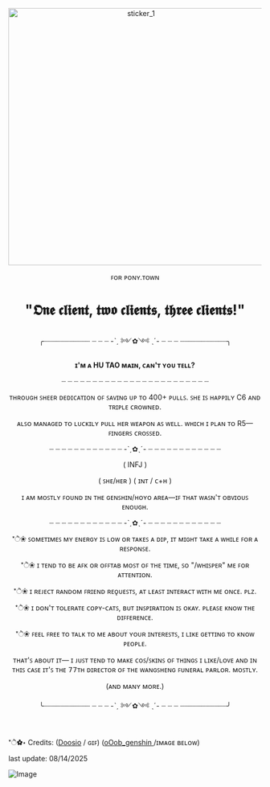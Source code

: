 <p align="center">
 <img width="512" height="512" alt="sticker_1" src="https://github.com/user-attachments/assets/481ac2fc-f603-4e47-bac5-67aee1c01859" />
</p>

<p align="center"> ꜰᴏʀ ᴘᴏɴʏ.ᴛᴏᴡɴ</p>

# <p align="center">"𝕺𝖓𝖊 𝖈𝖑𝖎𝖊𝖓𝖙, 𝖙𝖜𝖔 𝖈𝖑𝖎𝖊𝖓𝖙𝖘, 𝖙𝖍𝖗𝖊𝖊 𝖈𝖑𝖎𝖊𝖓𝖙𝖘!"</p>

<p align="center">╭┈┈┈┈┈┈┈┈┈┈┈ ┈ ┈ ┈ -ˋˏ ༻✿༺ ˎˊ- ┈ ┈ ┈ ┈┈┈┈┈┈┈┈┈┈┈╮

 


**<p align="center">ɪ'ᴍ ᴀ HU TAO ᴍᴀɪɴ, ᴄᴀɴ'ᴛ ʏᴏᴜ ᴛᴇʟʟ?</p>**

<p align="center">┈ ┈ ┈ ┈ ┈ ┈ ┈ ┈ ┈ ┈ ┈ ┈ ┈ ┈ ┈ ┈ ┈ ┈ ┈ ┈ ┈ ┈ ┈ ┈

<p align="center">ᴛʜʀᴏᴜɢʜ ꜱʜᴇᴇʀ ᴅᴇᴅɪᴄᴀᴛɪᴏɴ ᴏꜰ ꜱᴀᴠɪɴɢ ᴜᴘ ᴛᴏ 400+ ᴘᴜʟʟꜱ.
ꜱʜᴇ ɪꜱ ʜᴀᴘᴘɪʟʏ C6 ᴀɴᴅ ᴛʀɪᴘʟᴇ ᴄʀᴏᴡɴᴇᴅ.

<p align="center">ᴀʟꜱᴏ ᴍᴀɴᴀɢᴇᴅ ᴛᴏ ʟᴜᴄᴋɪʟʏ ᴘᴜʟʟ ʜᴇʀ ᴡᴇᴀᴘᴏɴ ᴀꜱ ᴡᴇʟʟ.
ᴡʜɪᴄʜ ɪ ᴘʟᴀɴ ᴛᴏ R5—ꜰɪɴɢᴇʀꜱ ᴄʀᴏꜱꜱᴇᴅ.

<p align="center">┈ ┈ ┈ ┈ ┈ ┈ ┈ ┈ ┈ ┈ ┈ ┈ -ˋˏ✿ˎˊ- ┈ ┈ ┈ ┈ ┈ ┈ ┈ ┈ ┈ ┈ ┈ ┈

<p align="center">( INFJ )

<p align="center">( ꜱʜᴇ/ʜᴇʀ ) ( ɪɴᴛ / ᴄ+ʜ )

<p align="center">ɪ ᴀᴍ ᴍᴏꜱᴛʟʏ ꜰᴏᴜɴᴅ ɪɴ ᴛʜᴇ ɢᴇɴꜱʜɪɴ/ʜᴏʏᴏ ᴀʀᴇᴀ—ɪꜰ ᴛʜᴀᴛ ᴡᴀꜱɴ'ᴛ ᴏʙᴠɪᴏᴜꜱ ᴇɴᴏᴜɢʜ.

<p align="center">┈ ┈ ┈ ┈ ┈ ┈ ┈ ┈ ┈ ┈ ┈ ┈ -ˋˏ✿ˎˊ- ┈ ┈ ┈ ┈ ┈ ┈ ┈ ┈ ┈ ┈ ┈ ┈

<p align="center">*ੈ❀ ꜱᴏᴍᴇᴛɪᴍᴇꜱ ᴍʏ ᴇɴᴇʀɢʏ ɪꜱ ʟᴏᴡ ᴏʀ ᴛᴀᴋᴇꜱ ᴀ ᴅɪᴘ, ɪᴛ ᴍɪɢʜᴛ ᴛᴀᴋᴇ ᴀ ᴡʜɪʟᴇ ꜰᴏʀ ᴀ ʀᴇꜱᴘᴏɴꜱᴇ.

<p align="center">*ੈ❀ ɪ ᴛᴇɴᴅ ᴛᴏ ʙᴇ ᴀꜰᴋ ᴏʀ ᴏꜰꜰᴛᴀʙ ᴍᴏꜱᴛ ᴏꜰ ᴛʜᴇ ᴛɪᴍᴇ, ꜱᴏ "/ᴡʜɪꜱᴘᴇʀ" ᴍᴇ ꜰᴏʀ ᴀᴛᴛᴇɴᴛɪᴏɴ.

<p align="center">*ੈ❀ ɪ ʀᴇᴊᴇᴄᴛ ʀᴀɴᴅᴏᴍ ꜰʀɪᴇɴᴅ ʀᴇǫᴜᴇꜱᴛꜱ, ᴀᴛ ʟᴇᴀꜱᴛ ɪɴᴛᴇʀᴀᴄᴛ ᴡɪᴛʜ ᴍᴇ ᴏɴᴄᴇ. ᴘʟᴢ.

<p align="center">*ੈ❀ ɪ ᴅᴏɴ'ᴛ ᴛᴏʟᴇʀᴀᴛᴇ ᴄᴏᴘʏ-ᴄᴀᴛꜱ, ʙᴜᴛ ɪɴꜱᴘɪʀᴀᴛɪᴏɴ ɪꜱ ᴏᴋᴀʏ. ᴘʟᴇᴀꜱᴇ ᴋɴᴏᴡ ᴛʜᴇ ᴅɪꜰꜰᴇʀᴇɴᴄᴇ.

<p align="center">*ੈ❀ ꜰᴇᴇʟ ꜰʀᴇᴇ ᴛᴏ ᴛᴀʟᴋ ᴛᴏ ᴍᴇ ᴀʙᴏᴜᴛ ʏᴏᴜʀ ɪɴᴛᴇʀᴇꜱᴛꜱ, ɪ ʟɪᴋᴇ ɢᴇᴛᴛɪɴɢ ᴛᴏ ᴋɴᴏᴡ ᴘᴇᴏᴘʟᴇ.

<p align="center">ᴛʜᴀᴛ'ꜱ ᴀʙᴏᴜᴛ ɪᴛ— ɪ ᴊᴜꜱᴛ ᴛᴇɴᴅ ᴛᴏ ᴍᴀᴋᴇ ᴄᴏꜱ/ꜱᴋɪɴꜱ ᴏꜰ ᴛʜɪɴɢꜱ ɪ ʟɪᴋᴇ/ʟᴏᴠᴇ 
ᴀɴᴅ ɪɴ ᴛʜɪꜱ ᴄᴀꜱᴇ ɪᴛ'ꜱ ᴛʜᴇ 𝟩𝟩ᴛʜ ᴅɪʀᴇᴄᴛᴏʀ ᴏꜰ ᴛʜᴇ ᴡᴀɴɢꜱʜᴇɴɢ ꜰᴜɴᴇʀᴀʟ ᴘᴀʀʟᴏʀ. ᴍᴏꜱᴛʟʏ.

<p align="center">(ᴀɴᴅ ᴍᴀɴʏ ᴍᴏʀᴇ.)


<p align="center">╰┈┈┈┈┈┈┈┈┈┈┈ ┈ ┈ ┈ -ˋˏ ༻✿༺ ˎˊ- ┈ ┈ ┈ ┈┈┈┈┈┈┈┈┈┈┈╯

 #

*ੈ✿⋆ Credits: ([Doosio](https://www.deviantart.com/doosio) / ɢɪꜰ) ([oOob_genshin ](https://x.com/oOob_genshin)/ɪᴍᴀɢᴇ ʙᴇʟᴏᴡ)


last update: 08/14/2025

![Image](https://github.com/user-attachments/assets/03690fa5-c3b8-4265-a54c-fb54f4838d2c)
